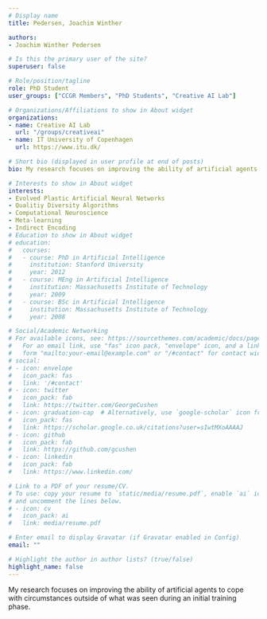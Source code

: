```yaml
---
# Display name
title: Pedersen, Joachim Winther

authors:
- Joachim Winther Pedersen

# Is this the primary user of the site?
superuser: false

# Role/position/tagline
role: PhD Student
user_groups: ["CCGR Members", "PhD Students", "Creative AI Lab"]

# Organizations/Affiliations to show in About widget
organizations:
- name: Creative AI Lab
  url: "/groups/creativeai"
- name: IT University of Copenhagen
  url: https://www.itu.dk/

# Short bio (displayed in user profile at end of posts)
bio: My research focuses on improving the ability of artificial agents to cope with circumstances outside of what was seen during an initial training phase.

# Interests to show in About widget
interests:
- Evolved Plastic Artificial Neural Networks
- Qualitiy Diversity Algorithms
- Computational Neuroscience
- Meta-learning
- Indirect Encoding
# Education to show in About widget
# education:
#   courses:
#   - course: PhD in Artificial Intelligence
#     institution: Stanford University
#     year: 2012
#   - course: MEng in Artificial Intelligence
#     institution: Massachusetts Institute of Technology
#     year: 2009
#   - course: BSc in Artificial Intelligence
#     institution: Massachusetts Institute of Technology
#     year: 2008

# Social/Academic Networking
# For available icons, see: https://sourcethemes.com/academic/docs/page-builder/#icons
#   For an email link, use "fas" icon pack, "envelope" icon, and a link in the
#   form "mailto:your-email@example.com" or "/#contact" for contact widget.
# social:
# - icon: envelope
#   icon_pack: fas
#   link: '/#contact'
# - icon: twitter
#   icon_pack: fab
#   link: https://twitter.com/GeorgeCushen
# - icon: graduation-cap  # Alternatively, use `google-scholar` icon from `ai` icon pack
#   icon_pack: fas
#   link: https://scholar.google.co.uk/citations?user=sIwtMXoAAAAJ
# - icon: github
#   icon_pack: fab
#   link: https://github.com/gcushen
# - icon: linkedin
#   icon_pack: fab
#   link: https://www.linkedin.com/

# Link to a PDF of your resume/CV.
# To use: copy your resume to `static/media/resume.pdf`, enable `ai` icons in `params.toml`, 
# and uncomment the lines below.
# - icon: cv
#   icon_pack: ai
#   link: media/resume.pdf

# Enter email to display Gravatar (if Gravatar enabled in Config)
email: ""

# Highlight the author in author lists? (true/false)
highlight_name: false
---
```


My research focuses on improving the ability of artificial agents to cope with circumstances outside of what was seen during an initial training phase.
